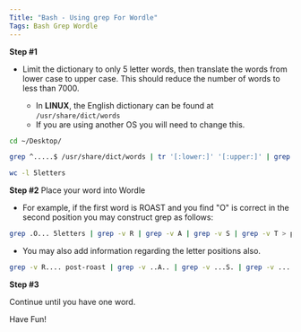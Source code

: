 ```yaml
---
Title: "Bash - Using grep For Wordle"
Tags: Bash Grep Wordle
---
```




**Step #1**

- Limit the dictionary to only 5 letter words, then translate the words from lower case to upper case. This should reduce the number of words to less than 7000.

   - In **LINUX**, the English dictionary can be found at `/usr/share/dict/words`
   - If you are using another OS you will need to change this.

```bash
cd ~/Desktop/

grep ^.....$ /usr/share/dict/words | tr '[:lower:]' '[:upper:]' | grep -v \' | uniq | sort > 5letters

wc -l 5letters
```

**Step #2**
Place your word into Wordle

- For example, if the first word is ROAST and you find "O" is correct in the second position you may construct grep as follows:

```bash
grep .O... 5letters | grep -v R | grep -v A | grep -v S | grep -v T > post-roast
```

- You may also add information regarding the letter positions also.

```bash
grep -v R.... post-roast | grep -v ..A.. | grep -v ...S. | grep -v ....T > post-roast2
```

**Step #3**

Continue until you have one word.

Have Fun!


